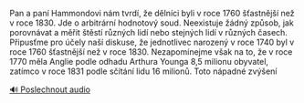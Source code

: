
Pan a paní Hammondovi nám tvrdí, že dělníci byli v roce 1760 šťastnější než v roce 1830. Jde o arbitrární hodnotový soud. Neexistuje žádný způsob, jak porovnávat a měřit štěstí různých lidí nebo stejných lidí v různých časech. Připusťme pro účely naší diskuse, že jednotlivec narozený v roce 1740 byl v roce 1760 šťastnější než v roce 1830. Nezapomínejme však na to, že v roce 1770 měla Anglie podle odhadu Arthura Younga 8,5 milionu obyvatel, zatímco v roce 1831 podle sčítání lidu 16 milionů. Toto nápadné zvýšení

[🔊 Poslechnout audio](/data/7-paragraphs/audio/chapter_112/para_002-Pan-a-pan-Hammondovi-nm-tvrd-e-dlnci-byli-v.mp3)
